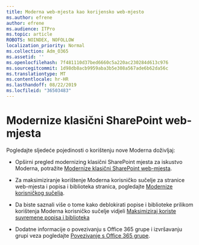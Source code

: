 ```yaml
---
title: Moderna web-mjesta kao korijensko web-mjesto
ms.author: efrene
author: efrene
ms.audience: ITPro
ms.topic: article
ROBOTS: NOINDEX, NOFOLLOW
localization_priority: Normal
ms.collection: Adm_O365
ms.assetid: ''
ms.openlocfilehash: 7f481110d37bed6660c5a220ac230284d613c976
ms.sourcegitcommit: 1d98db8acb9959aba3b5e308a567ade6b62da56c
ms.translationtype: MT
ms.contentlocale: hr-HR
ms.lasthandoff: 08/22/2019
ms.locfileid: "36503483"
---
```

# <a name="modernize-your-classic-sharepoint-site"></a>Modernize klasični SharePoint web-mjesta

Pogledajte sljedeće pojedinosti o korištenju nove Moderna doživljaj:

- Opširni pregled modernizing klasični SharePoint mjesta za iskustvo Moderna, potražite [Modernize klasični SharePoint web-mjesta](https://docs.microsoft.com/sharepoint/dev/transform/modernize-classic-sites).

- Za maksimiziranje korištenje Moderna korisničko sučelje za stranice web-mjesta i popisa i biblioteka stranica, pogledajte [Modernize korisničkog sučelja](https://docs.microsoft.com/sharepoint/dev/transform/modernize-userinterface). 

- Da biste saznali više o tome kako deblokirati popise i biblioteke prilikom korištenja Moderna korisničko sučelje vidjeli [Maksimiziraj koriste suvremene popisa i biblioteka](https://docs.microsoft.com/sharepoint/dev/transform/modernize-userinterface-lists-and-libraries)

- Dodatne informacije o povezivanju s Office 365 grupe i izvršavanju grupi veza pogledajte [Povezivanje s Office 365 grupe](https://docs.microsoft.com/sharepoint/dev/transform/modernize-connect-to-office365-group).
